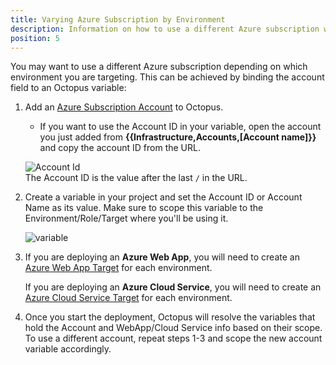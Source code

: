 ```yaml
---
title: Varying Azure Subscription by Environment
description: Information on how to use a different Azure subscription when deploying to different environments.
position: 5
---
```


You may want to use a different Azure subscription depending on which environment you are targeting. This can be achieved by binding the account field to an Octopus variable:

1. Add an [Azure Subscription Account](/docs/infrastructure/deployment-targets/azure/index.md) to Octopus.
   * If you want to use the Account ID in your variable, open the account you just added from **{{Infrastructure,Accounts,[Account name]}}** and copy the account ID from the URL.

   ![Account Id](varying-account-id.png)
   ​    
   The Account ID is the value after the last `/` in the URL.

2. Create a variable in your project and set the Account ID or Account Name as its value. Make sure to scope this variable to the Environment/Role/Target where you'll be using it.

   ![variable](varying-variable.png)

3. If you are deploying an **Azure Web App**, you will need to create an [Azure Web App Target](/docs/deployment-examples/azure-deployments/deploying-a-package-to-an-azure-web-app/index.md) for each environment.

   If you are deploying an **Azure Cloud Service**, you will need to create an [Azure Cloud Service Target](/docs/infrastructure/deployment-targets/azure/cloud-service-targets/index.md) for each environment.

4. Once you start the deployment, Octopus will resolve the variables that hold the Account and WebApp/Cloud Service info based on their scope. To use a different account, repeat steps 1-3 and scope the new account variable accordingly.
